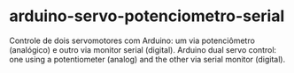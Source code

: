 # arduino-servo-potenciometro-serial
Controle de dois servomotores com Arduino: um via potenciômetro (analógico) e outro via monitor serial (digital). Arduino dual servo control: one using a potentiometer (analog) and the other via serial monitor (digital).
